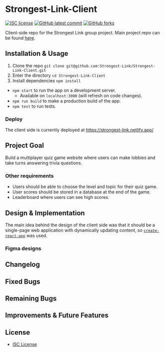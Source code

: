 # Strongest-Link-Client

<!-- badges -->
[![ISC license](https://img.shields.io/badge/License-ISC-blue.svg)](https://www.isc.org/licenses/)
[![GitHub latest commit](https://img.shields.io/github/last-commit/Strongest-Link/Strongest-Link-Client.svg)](https://github.com/Strongest-Link/Strongest-Link-Client/commit/)
[![GitHub forks](https://img.shields.io/github/forks/Strongest-Link/Strongest-Link-Client.svg)](https://github.com/Strongest-Link/Strongest-Link-Client)

Client-side repo for the Strongest Link group project. Main project repo can be found [here](https://github.com/Strongest-Link/Strongest-Link).

## Installation & Usage

1. Clone the repo `git clone git@github.com:Strongest-Link/Strongest-Link-Client.git`
2. Enter the directory `cd Strongest-Link-Client`
3. Install dependencies `npm install`
   
* `npm start` to run the app on a development server.
  * Available on `localhost:3000` (will refresh on code changes).
* `npm run build` to make a production build of the app.
* `npm test` to run tests.

### Deploy

The client side is currently deployed at https://strongest-link.netlify.app/

## Project Goal

Build a multiplayer quiz game website where users can make lobbies and take turns answering trivia questions.

### Other requirements

* Users should be able to choose the level and topic for their quiz game.
* User scores should be stored in a database at the end of the game.
* Leaderboard where users can see high scores.

## Design & Implementation

The main idea behind the design of the client side was that it should be a single-page web application with dynamically updating content, so [`create-react-app`](https://create-react-app.dev/) was used.

### Figma designs

<!-- to-do -->

## Changelog



## Fixed Bugs



## Remaining Bugs



## Improvements & Future Features



## License

* [ISC License](https://www.isc.org/licenses/)
